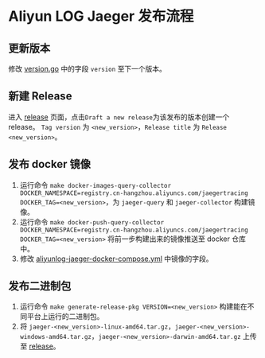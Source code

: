 # Aliyun LOG Jaeger 发布流程

## 更新版本
修改 [version.go](pkg/aliyunlog/config/version.go) 中的字段 `version` 至下一个版本。

## 新建 Release
进入 [release](https://github.com/aliyun/aliyun-log-jaeger/releases) 页面，点击`Draft a new release`为该发布的版本创建一个 release。
`Tag version` 为 `<new_version>`，`Release title` 为 `Release <new_version>`。

## 发布 docker 镜像
1. 运行命令 `make docker-images-query-collector DOCKER_NAMESPACE=registry.cn-hangzhou.aliyuncs.com/jaegertracing DOCKER_TAG=<new_version>`，为 `jaeger-query` 和 `jaeger-collector` 构建镜像。
2. 运行命令 `make docker-push-query-collector DOCKER_NAMESPACE=registry.cn-hangzhou.aliyuncs.com/jaegertracing DOCKER_TAG=<new_version>` 
将前一步构建出来的镜像推送至 docker 仓库中。
3. 修改 [aliyunlog-jaeger-docker-compose.yml](docker-compose/aliyunlog-jaeger-docker-compose.yml) 中镜像的字段。

## 发布二进制包
1. 运行命令 `make generate-release-pkg VERSION=<new_version>` 构建能在不同平台上运行的二进制包。
2. 将 `jaeger-<new_version>-linux-amd64.tar.gz`，`jaeger-<new_version>-windows-amd64.tar.gz`，`jaeger-<new_version>-darwin-amd64.tar.gz` 上传至 [release](https://github.com/aliyun/aliyun-log-jaeger/releases)。

